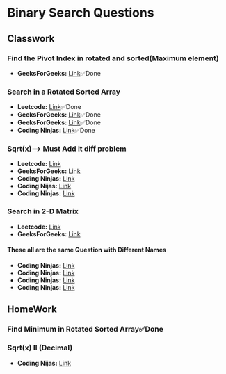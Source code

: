 # Binary Search Questions

## Classwork
### Find the Pivot Index in rotated and sorted(Maximum element)
- **GeeksForGeeks:** [Link](https://practice.geeksforgeeks.org/problems/minimum-element-in-a-sorted-and-rotated-array3611/0)✅Done

### Search in a Rotated Sorted Array
- **Leetcode:** [Link](https://leetcode.com/problems/search-in-rotated-sorted-array/description/)✅Done
- **GeeksForGeeks:** [Link](https://practice.geeksforgeeks.org/problems/search-in-a-rotated-array0959/1)✅Done
- **GeeksForGeeks:** [Link](https://practice.geeksforgeeks.org/problems/search-in-a-rotated-array4618/1)✅Done
- **Coding Ninjas:** [Link](https://www.codingninjas.com/studio/problems/search-in-rotated-sorted-array_630450)✅Done

### Sqrt(x)--> Must Add it diff problem
- **Leetcode:** [Link](https://leetcode.com/problems/sqrtx/description/)
- **GeeksForGeeks:** [Link](https://practice.geeksforgeeks.org/problems/square-root/1)
- **Coding Ninjas:** [Link](https://www.codingninjas.com/studio/problems/square-root-integral_624660)
- **Coding Nijas:** [Link](https://www.codingninjas.com/studio/problems/square-root-of-an-integer_1089689)
- **Coding Ninjas:** [Link](https://www.codingninjas.com/studio/problems/square-root-integral_893351)

### Search in 2-D Matrix
- **Leetcode:** [Link](https://leetcode.com/problems/search-a-2d-matrix/description/)
- **GeeksForGeeks:** [Link](https://practice.geeksforgeeks.org/problems/search-in-a-matrix17201720/1)

#### These all are the same Question with Different Names
- **Coding Ninjas:** [Link](https://www.codingninjas.com/studio/problems/search-in-a-2d-matrix_980531)
- **Coding Ninjas:** [Link](https://www.codingninjas.com/studio/problems/search-in-a-sorted-2d-matrix_6917532)
- **Coding Ninjas:** [Link](https://www.codingninjas.com/studio/problems/search-in-a-2d-matrix_1082556)
- **Coding Ninjas:** [Link](https://www.codingninjas.com/studio/problems/search-in-a-2d-matrix-ii_1089637)


## HomeWork
### Find Minimum in Rotated Sorted Array✅Done
### Sqrt(x) II (Decimal)
- **Coding Nijas:** [Link](https://www.codingninjas.com/studio/problems/square-root-decimal_1095655)
